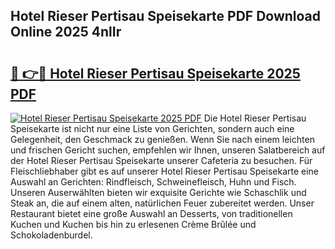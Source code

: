 ## Hotel Rieser Pertisau Speisekarte PDF Download Online 2025 4nlIr

# <h2><a href="http://gcd14ye.nevu.top/?p=Hotel+Rieser+Pertisau+Speisekarte">🔗 👉🔴 Hotel Rieser Pertisau Speisekarte 2025 PDF</a></h2>

[![Hotel Rieser Pertisau Speisekarte 2025 PDF](https://i.imgur.com/dBaPXMq.png)](http://gcd14ye.nevu.top/?p=Hotel+Rieser+Pertisau+Speisekarte)
Die Hotel Rieser Pertisau Speisekarte ist nicht nur eine Liste von Gerichten, sondern auch eine Gelegenheit, den Geschmack zu genießen. Wenn Sie nach einem leichten und frischen Gericht suchen, empfehlen wir Ihnen, unseren Salatbereich auf der Hotel Rieser Pertisau Speisekarte unserer Cafeteria zu besuchen. Für Fleischliebhaber gibt es auf unserer Hotel Rieser Pertisau Speisekarte eine Auswahl an Gerichten: Rindfleisch, Schweinefleisch, Huhn und Fisch. Unseren Auserwählten bieten wir exquisite Gerichte wie Schaschlik und Steak an, die auf einem alten, natürlichen Feuer zubereitet werden. Unser Restaurant bietet eine große Auswahl an Desserts, von traditionellen Kuchen und Kuchen bis hin zu erlesenen Crème Brûlée und Schokoladenburdel.

